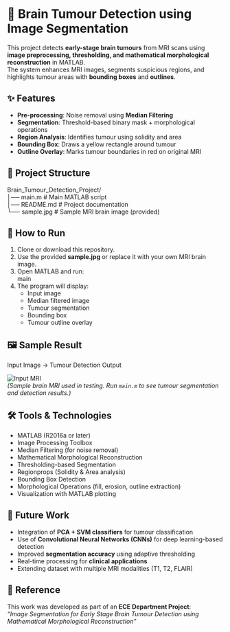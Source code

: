 # 🧠 Brain Tumour Detection using Image Segmentation

This project detects **early-stage brain tumours** from MRI scans using **image preprocessing, thresholding, and mathematical morphological reconstruction** in MATLAB.  
The system enhances MRI images, segments suspicious regions, and highlights tumour areas with **bounding boxes** and **outlines**.

## ✨ Features
- **Pre-processing**: Noise removal using **Median Filtering**  
- **Segmentation**: Threshold-based binary mask + morphological operations  
- **Region Analysis**: Identifies tumour using solidity and area  
- **Bounding Box**: Draws a yellow rectangle around tumour  
- **Outline Overlay**: Marks tumour boundaries in red on original MRI  

## 📂 Project Structure
Brain_Tumour_Detection_Project/  
│── main.m          # Main MATLAB script  
│── README.md       # Project documentation    
└── sample.jpg      # Sample MRI brain image (provided)  

## 🚀 How to Run
1. Clone or download this repository.  
2. Use the provided **sample.jpg** or replace it with your own MRI brain image.  
3. Open MATLAB and run:  
   main  
4. The program will display:  
   - Input image  
   - Median filtered image  
   - Tumour segmentation  
   - Bounding box  
   - Tumour outline overlay  

## 🖼️ Sample Result
Input Image → Tumour Detection Output  

![Input MRI](./image/sample.jpg)  
*(Sample brain MRI used in testing. Run `main.m` to see tumour segmentation and detection results.)*  

## 🛠️ Tools & Technologies
- MATLAB (R2016a or later)  
- Image Processing Toolbox  
- Median Filtering (for noise removal)  
- Mathematical Morphological Reconstruction  
- Thresholding-based Segmentation  
- Regionprops (Solidity & Area analysis)  
- Bounding Box Detection  
- Morphological Operations (fill, erosion, outline extraction)  
- Visualization with MATLAB plotting  

## 🔮 Future Work
- Integration of **PCA + SVM classifiers** for tumour classification  
- Use of **Convolutional Neural Networks (CNNs)** for deep learning-based detection  
- Improved **segmentation accuracy** using adaptive thresholding  
- Real-time processing for **clinical applications**  
- Extending dataset with multiple MRI modalities (T1, T2, FLAIR)  

## 📖 Reference
This work was developed as part of an **ECE Department Project**:  
*“Image Segmentation for Early Stage Brain Tumour Detection using Mathematical Morphological Reconstruction”*  


